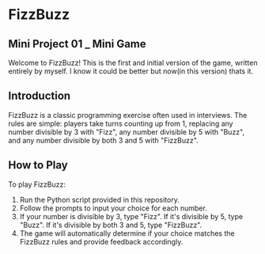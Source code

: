# FizzBuzz
## Mini Project 01 _ Mini Game


Welcome to FizzBuzz! This is the first and initial version of the game, written entirely by myself. I know it could be better but now(in this version) thats it.

## Introduction
FizzBuzz is a classic programming exercise often used in interviews. The rules are simple: players take turns counting up from 1, replacing any number divisible by 3 with "Fizz", any number divisible by 5 with "Buzz", and any number divisible by both 3 and 5 with "FizzBuzz".

## How to Play
To play FizzBuzz:
1. Run the Python script provided in this repository.
2. Follow the prompts to input your choice for each number.
3. If your number is divisible by 3, type "Fizz". If it's divisible by 5, type "Buzz". If it's divisible by both 3 and 5, type "FizzBuzz".
4. The game will automatically determine if your choice matches the FizzBuzz rules and provide feedback accordingly.
